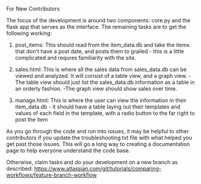 For New Contributors

The focus of the development is around two components: core.py and the flask app that serves as the interface.
The remaining tasks are to get the following working:
1) post_items: This should read from the item_data.db and take the items that don't have a post date, and posts them to grailed - this is a little complicated and requres familiarity with the site.

2) sales.html: This is where all the sales data from sales_data.db can be viewed and analyzed. It will consist of a table view, and a graph view.
-The table view should just list the sales_data.db information as a table in an orderly fashion.
-The graph view should show sales over time.

3) manage.html: This is where the user can view the information in their item_data.db - it should have a table laying out their templates and values of each field in the template, with a radio button to the far right to post the item

As you go through the code and run into issues, it may be helpful to other contributors if you update the troubleshooting.txt file with what helped you get past those issues. This will go a long way to creating a documentation page to help everyone understand the code base.

Otherwise, claim tasks and do your development on a new branch as described: https://www.atlassian.com/git/tutorials/comparing-workflows/feature-branch-workflow
